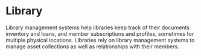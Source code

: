 # Library
Library management systems help libraries keep track of their documents inventory and loans, and member subscriptions and profiles, sometimes for multiple physical locations. Libraries rely on library management systems to manage asset collections as well as relationships with their members.
